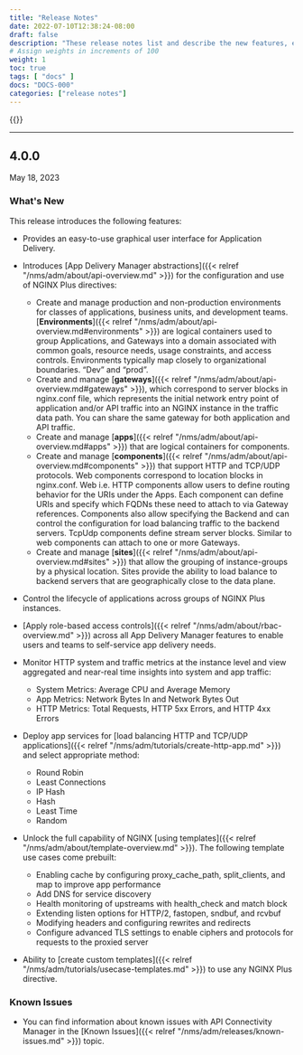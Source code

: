 ```yaml
---
title: "Release Notes"
date: 2022-07-10T12:38:24-08:00
draft: false
description: "These release notes list and describe the new features, enhancements, and resolved issues in NGINX Management Suite App Delivery Manager."
# Assign weights in increments of 100
weight: 1
toc: true
tags: [ "docs" ]
docs: "DOCS-000"
categories: ["release notes"]
---
```


{{<rn-styles>}}

---

## 4.0.0

May 18, 2023

### What's New

This release introduces the following features:

- Provides an easy-to-use graphical user interface for Application Delivery.

- Introduces [App Delivery Manager abstractions]({{< relref "/nms/adm/about/api-overview.md" >}}) for the configuration and use of NGINX Plus directives:

    - Create and manage production and non-production environments for classes of applications, business units, and development teams. [**Environments**]({{< relref "/nms/adm/about/api-overview.md#environments" >}}) are logical containers used to group Applications, and Gateways into a domain associated with common goals, resource needs, usage constraints, and access controls. Environments typically map closely to organizational boundaries. “Dev” and “prod”.
    - Create and manage [**gateways**]({{< relref "/nms/adm/about/api-overview.md#gateways" >}}), which correspond to server blocks in nginx.conf file, which represents the initial network entry point of application and/or API traffic into an NGINX instance in the traffic data path. You can share the same gateway for both application and API traffic. 
    - Create and manage [**apps**]({{< relref "/nms/adm/about/api-overview.md#apps" >}}) that are logical containers for components.
    - Create and manage [**components**]({{< relref "/nms/adm/about/api-overview.md#components" >}}) that support HTTP and TCP/UDP protocols. Web components correspond to location blocks in nginx.conf. Web i.e. HTTP components allow users to define routing behavior for the URIs under the Apps. Each component can define URIs and specify which FQDNs these need to attach to via Gateway references. Components also allow specifying the Backend and can control the configuration for load balancing traffic to the backend servers. TcpUdp components define stream server blocks. Similar to web components can attach to one or more Gateways.
    - Create and manage [**sites**]({{< relref "/nms/adm/about/api-overview.md#sites" >}}) that allow the grouping of instance-groups by a physical location. Sites provide the ability to load balance to backend servers that are geographically close to the data plane.

- Control the lifecycle of applications across groups of NGINX Plus instances.

- [Apply role-based access controls]({{< relref "/nms/adm/about/rbac-overview.md" >}}) across all App Delivery Manager features to enable users and teams to self-service app delivery needs.

- Monitor HTTP system and traffic metrics at the instance level and view aggregated and near-real time insights into system and app traffic:
   
   - System Metrics: Average CPU and Average Memory
   - App Metrics: Network Bytes In and Network Bytes Out
   - HTTP Metrics: Total Requests, HTTP 5xx Errors, and HTTP 4xx Errors
   
- Deploy app services for [load balancing HTTP and TCP/UDP applications]({{< relref "/nms/adm/tutorials/create-http-app.md" >}}) and select appropriate method:

    - Round Robin
    - Least Connections
    - IP Hash
    - Hash
    - Least Time
    - Random

- Unlock the full capability of NGINX [using templates]({{< relref "/nms/adm/about/template-overview.md" >}}). The following template use cases come prebuilt:

    - Enabling cache by configuring proxy_cache_path, split_clients, and map  to improve app performance
    - Add DNS for service discovery
    - Health monitoring of upstreams with health_check and match block
    - Extending listen options for HTTP/2, fastopen, sndbuf, and rcvbuf
    - Modifying headers and configuring rewrites and redirects
    - Configure advanced TLS settings to enable ciphers and protocols for requests to the proxied server

- Ability to [create custom templates]({{< relref "/nms/adm/tutorials/usecase-templates.md" >}}) to use any NGINX Plus directive.

### Known Issues

- You can find information about known issues with API Connectivity Manager in the [Known Issues]({{< relref "/nms/adm/releases/known-issues.md" >}}) topic.
